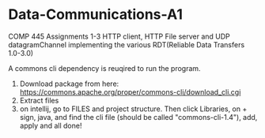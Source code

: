 # Data-Communications-A1
COMP 445 Assignments 1-3
HTTP client, HTTP File server and UDP datagramChannel implementing the various RDT(Reliable Data Transfers 1.0-3.0)

A commons cli dependency is reuqired to run the program. 
1) Download package from here: https://commons.apache.org/proper/commons-cli/download_cli.cgi
2) Extract files
3) on intellij, go to FILES and project structure. Then click Libraries, on + sign, java, and find the cli file (should be called "commons-cli-1.4"), add, apply and all done!
